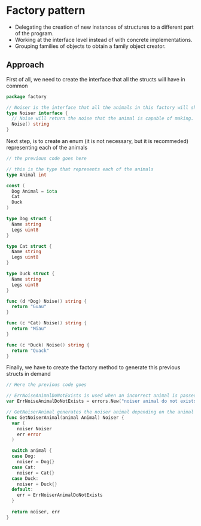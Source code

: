 # Factory pattern

- Delegating the creation of new instances of structures to a different part of the program.
- Working at the interface level instead of with concrete implementations.
- Grouping families of objects to obtain a family object creator.

## Approach

First of all, we need to create the interface that all the structs will have in common

```go
package factory

// Noiser is the interface that all the animals in this factory will share
type Noiser interface {
  // Noise will return the noise that the animal is capable of making.
  Noise() string
}
```

Next step, is to create an enum (it is not necessary, but it is recommeded) representing each
of the animals

```go
// the previous code goes here

// this is the type that represents each of the animals
type Animal int

const (
  Dog Animal = iota
  Cat
  Duck
)

type Dog struct {
  Name string
  Legs uint8
}

type Cat struct {
  Name string
  Legs uint8
}

type Duck struct {
  Name string
  Legs uint8
}

func (d *Dog) Noise() string {
  return "Guau"
}

func (c *Cat) Noise() string {
  return "Miau"
}

func (c *Duck) Noise() string {
  return "Quack"
}
```

Finally, we have to create the factory method to generate this previous structs in demand

```go
// Here the previous code goes

// ErrNoiseAnimalDoNotExists is used when an incorrect animal is passed as a parameter
var ErrNoiseAnimalDoNotExists = errors.New("noiser animal do not exists.")

// GetNoiserAnimal generates the noiser animal depending on the animal passed as a parameter
func GetNoiserAnimal(animal Animal) Noiser {
  var (
    noiser Noiser
    err error
  )

  switch animal {
  case Dog:
    noiser = Dog{}
  case Cat:
    noiser = Cat{}
  case Duck:
    noiser = Duck{}
  default:
    err = ErrNoiserAnimalDoNotExists
  }
  
  return noiser, err
}
```
